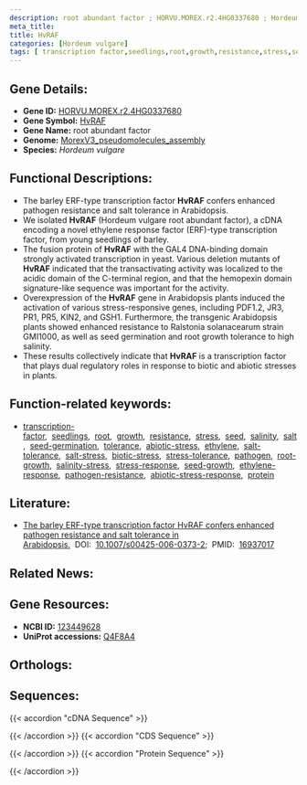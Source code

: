 ```yaml
---
description: root abundant factor ; HORVU.MOREX.r2.4HG0337680 ; Hordeum vulgare
meta_title:
title: HvRAF
categories: [Hordeum vulgare]
tags: [ transcription factor,seedlings,root,growth,resistance,stress,seed,salinity,salt,seed germination,tolerance,abiotic stress,ethylene,salt tolerance,salt stress,biotic stress,stress tolerance,pathogen,root growth,salinity stress,stress response,seed growth,ethylene response,pathogen resistance,abiotic stress response,protein ]
---
```


## Gene Details:
- **Gene ID:** [HORVU.MOREX.r2.4HG0337680](https://ensembl.gramene.org/id/HORVU.MOREX.r2.4HG0337680)
- **Gene Symbol:** <u>HvRAF</u>
- **Gene Name:** root abundant factor
- **Genome:** [MorexV3_pseudomolecules_assembly](https://ensembl.gramene.org/Hordeum_vulgare/Info/Index)
- **Species:** *Hordeum vulgare*

## Functional Descriptions:
   - The barley ERF-type transcription factor **HvRAF** confers enhanced pathogen resistance and salt tolerance in Arabidopsis.
   - We isolated **HvRAF** (Hordeum vulgare root abundant factor), a cDNA encoding a novel ethylene response factor (ERF)-type transcription factor, from young seedlings of barley.
   - The fusion protein of **HvRAF** with the GAL4 DNA-binding domain strongly activated transcription in yeast. Various deletion mutants of **HvRAF** indicated that the transactivating activity was localized to the acidic domain of the C-terminal region, and that the hemopexin domain signature-like sequence was important for the activity.
   - Overexpression of the **HvRAF** gene in Arabidopsis plants induced the activation of various stress-responsive genes, including PDF1.2, JR3, PR1, PR5, KIN2, and GSH1. Furthermore, the transgenic Arabidopsis plants showed enhanced resistance to Ralstonia solanacearum strain GMI1000, as well as seed germination and root growth tolerance to high salinity.
   - These results collectively indicate that **HvRAF** is a transcription factor that plays dual regulatory roles in response to biotic and abiotic stresses in plants.

## Function-related keywords:
   - [transcription-factor](/tags/transcription-factor/),&nbsp;&nbsp;[seedlings](/tags/seedlings/),&nbsp;&nbsp;[root](/tags/root/),&nbsp;&nbsp;[growth](/tags/growth/),&nbsp;&nbsp;[resistance](/tags/resistance/),&nbsp;&nbsp;[stress](/tags/stress/),&nbsp;&nbsp;[seed](/tags/seed/),&nbsp;&nbsp;[salinity](/tags/salinity/),&nbsp;&nbsp;[salt](/tags/salt/),&nbsp;&nbsp;[seed-germination](/tags/seed-germination/),&nbsp;&nbsp;[tolerance](/tags/tolerance/),&nbsp;&nbsp;[abiotic-stress](/tags/abiotic-stress/),&nbsp;&nbsp;[ethylene](/tags/ethylene/),&nbsp;&nbsp;[salt-tolerance](/tags/salt-tolerance/),&nbsp;&nbsp;[salt-stress](/tags/salt-stress/),&nbsp;&nbsp;[biotic-stress](/tags/biotic-stress/),&nbsp;&nbsp;[stress-tolerance](/tags/stress-tolerance/),&nbsp;&nbsp;[pathogen](/tags/pathogen/),&nbsp;&nbsp;[root-growth](/tags/root-growth/),&nbsp;&nbsp;[salinity-stress](/tags/salinity-stress/),&nbsp;&nbsp;[stress-response](/tags/stress-response/),&nbsp;&nbsp;[seed-growth](/tags/seed-growth/),&nbsp;&nbsp;[ethylene-response](/tags/ethylene-response/),&nbsp;&nbsp;[pathogen-resistance](/tags/pathogen-resistance/),&nbsp;&nbsp;[abiotic-stress-response](/tags/abiotic-stress-response/),&nbsp;&nbsp;[protein](/tags/protein/)

## Literature:
   - [The barley ERF-type transcription factor HvRAF confers enhanced pathogen resistance and salt tolerance in Arabidopsis.](https://doi.org/10.1007/s00425-006-0373-2)&nbsp;&nbsp;DOI:&nbsp;&nbsp;[10.1007/s00425-006-0373-2](https://doi.org/10.1007/s00425-006-0373-2);&nbsp;&nbsp;PMID:&nbsp;&nbsp;[16937017](https://pubmed.ncbi.nlm.nih.gov/16937017/)

## Related News:

## Gene Resources:
- **NCBI ID:**  [123449628](https://www.ncbi.nlm.nih.gov/gene/?term=123449628)
- **UniProt accessions:**  [Q4F8A4](https://www.uniprot.org/uniprotkb/Q4F8A4/entry)

## Orthologs:

## Sequences:
{{< accordion "cDNA Sequence" >}}

{{< /accordion >}}
{{< accordion "CDS Sequence" >}}

{{< /accordion >}}
{{< accordion "Protein Sequence" >}}

{{< /accordion >}}
